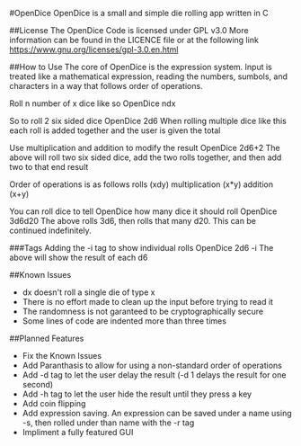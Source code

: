 #OpenDice
OpenDice is a small and simple die rolling app written in C

##License
The OpenDice Code is licensed under GPL v3.0
More information can be found in the LICENCE file or at the following link
https://www.gnu.org/licenses/gpl-3.0.en.html

##How to Use
The core of OpenDice is the expression system.
Input is treated like a mathematical expression, reading the numbers, sumbols, and characters in a way that follows order of operations.

Roll n number of x dice like so
OpenDice ndx

So to roll 2 six sided dice
OpenDice 2d6
When rolling multiple dice like this each roll is added together and the user is given the total

Use multiplication and addition to modify the result
OpenDice 2d6+2
The above will roll two six sided dice, add the two rolls together, and then add two to that end result

Order of operations is as follows
rolls (xdy)
multiplication (x\*y)
addition (x+y)

You can roll dice to tell OpenDice how many dice it should roll
OpenDice 3d6d20
The above rolls 3d6, then rolls that many d20. This can be continued indefinitely.

###Tags
Adding the -i tag to show individual rolls
OpenDice 2d6 -i
The above will show the result of each d6

##Known Issues
* dx doesn't roll a single die of type x
* There is no effort made to clean up the input before trying to read it
* The randomness is not garanteed to be cryptographically secure
* Some lines of code are indented more than three times

##Planned Features
* Fix the Known Issues
* Add Paranthasis to allow for using a non-standard order of operations
* Add -d tag to let the user delay the result (-d 1 delays the result for one second)
* Add -h tag to let the user hide the result until they press a key
* Add coin flipping
* Add expression saving. An expression can be saved under a name using -s, then rolled under than name with the -r tag
* Impliment a fully featured GUI
